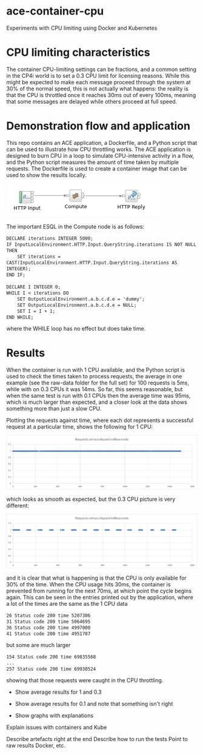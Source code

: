 # ace-container-cpu

Experiments with CPU limiting using Docker and Kubernetes

# CPU limiting characteristics

The container CPU-limiting settings can be fractions, and a common setting
in the CP4i world is to set a 0.3 CPU limit for licensing reasons. While this
might be expected to make each message proceed through the system at 30% of
the normal speed, this is not actually what happens: the reality is that the
CPU is throttled once it reaches 30ms out of every 100ms, meaning that some
messages are delayed while others proceed at full speed.

# Demonstration flow and application

This repo contains an ACE application, a Dockerfile, and a Python script that
can be used to illustrate how CPU throttling works. The ACE application is
designed to burn CPU in a loop to simulate CPU-intensive activity in a flow, and
the Python script measures the amount of time taken by multiple requests. The
Dockerfile is used to create a container image that can be used to show the
results locally.

![Flow picture](pictures/cpu-burn-application.png)

The important ESQL in the Compute node is as follows:
```
DECLARE iterations INTEGER 5000;
IF InputLocalEnvironment.HTTP.Input.QueryString.iterations IS NOT NULL THEN
	SET iterations = CAST(InputLocalEnvironment.HTTP.Input.QueryString.iterations AS INTEGER);
END IF;

DECLARE I INTEGER 0;
WHILE I < iterations DO
	SET OutputLocalEnvironment.a.b.c.d.e = 'dummy';
	SET OutputLocalEnvironment.a.b.c.d.e = NULL;
	SET I = I + 1;
END WHILE;
```
where the WHILE loop has no effect but does take time.

# Results

When the container is run with 1 CPU available, and the Python script is
used to check the times taken to process requests, the average in one example
(see the raw-data folder for the full set) for 100 requests is 5ms, while
with on 0.3 CPUs it was 14ms. So far, this seems reasonable, but when the
same test is run with 0.1 CPUs then the average time was 95ms, which is much
larger than expected, and a closer look at the data shows something more
than just a slow CPU.

Plotting the requests against time, where each dot represents a successful
request at a particular time, shows the following for 1 CPU:

![One CPU](pictures/graph-100.png)

which looks as smooth as expected, but the 0.3 CPU picture is very different:

![0.3 CPUs](pictures/graph-30.png)

and it is clear that what is happening is that the CPU is only available
for 30% of the time. When the CPU usage hits 30ms, the container is prevented
from running for the next 70ms, at which point the cycle begins again. This
can be seen in the entries printed out by the application, where a lot of the
times are the same as the 1 CPU data
```
26 Status code 200 time 5207306
31 Status code 200 time 5064695
36 Status code 200 time 4997000
41 Status code 200 time 4951787
```

but some are much larger
```
154 Status code 200 time 69835568
...
257 Status code 200 time 69930524
```

showing that those requests were caught in the CPU throttling.



- Show average results for 1 and 0.3
- Show average results for 0.1 and note that something isn't right

- Show graphs with explanations


Explain issues with containers and Kube

Describe artefacts right at the end
Describe how to run the tests
Point to raw results
Docker, etc.
